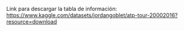 Link para descargar la tabla de información:
https://www.kaggle.com/datasets/jordangoblet/atp-tour-20002016?resource=download